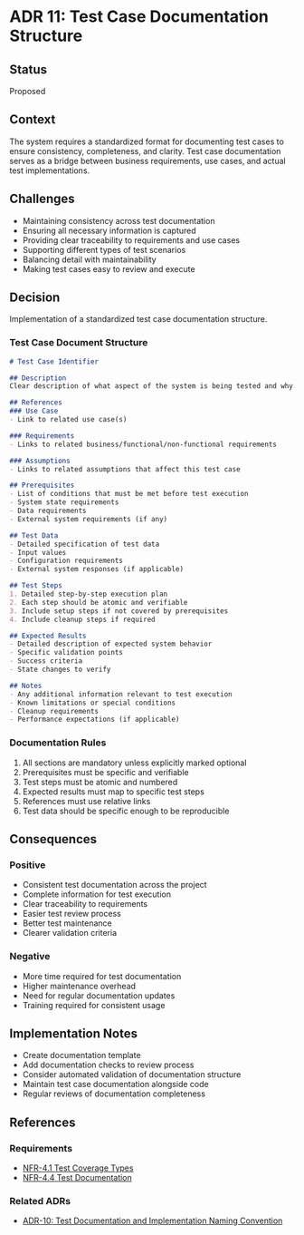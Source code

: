 # ADR 11: Test Case Documentation Structure

## Status
Proposed

## Context
The system requires a standardized format for documenting test cases to ensure consistency, completeness, and clarity. Test case documentation serves as a bridge between business requirements, use cases, and actual test implementations.

## Challenges
- Maintaining consistency across test documentation
- Ensuring all necessary information is captured
- Providing clear traceability to requirements and use cases
- Supporting different types of test scenarios
- Balancing detail with maintainability
- Making test cases easy to review and execute

## Decision
Implementation of a standardized test case documentation structure.

### Test Case Document Structure

```markdown
# Test Case Identifier

## Description
Clear description of what aspect of the system is being tested and why.

## References
### Use Case
- Link to related use case(s)

### Requirements
- Links to related business/functional/non-functional requirements

### Assumptions
- Links to related assumptions that affect this test case

## Prerequisites
- List of conditions that must be met before test execution
- System state requirements
- Data requirements
- External system requirements (if any)

## Test Data
- Detailed specification of test data
- Input values
- Configuration requirements
- External system responses (if applicable)

## Test Steps
1. Detailed step-by-step execution plan
2. Each step should be atomic and verifiable
3. Include setup steps if not covered by prerequisites
4. Include cleanup steps if required

## Expected Results
- Detailed description of expected system behavior
- Specific validation points
- Success criteria
- State changes to verify

## Notes
- Any additional information relevant to test execution
- Known limitations or special conditions
- Cleanup requirements
- Performance expectations (if applicable)
```

### Documentation Rules
1. All sections are mandatory unless explicitly marked optional
2. Prerequisites must be specific and verifiable
3. Test steps must be atomic and numbered
4. Expected results must map to specific test steps
5. References must use relative links
6. Test data should be specific enough to be reproducible

## Consequences

### Positive
- Consistent test documentation across the project
- Complete information for test execution
- Clear traceability to requirements
- Easier test review process
- Better test maintenance
- Clearer validation criteria

### Negative
- More time required for test documentation
- Higher maintenance overhead
- Need for regular documentation updates
- Training required for consistent usage

## Implementation Notes
- Create documentation template
- Add documentation checks to review process
- Consider automated validation of documentation structure
- Maintain test case documentation alongside code
- Regular reviews of documentation completeness

## References

### Requirements
- [NFR-4.1 Test Coverage Types](../requirements/non-functional-requirements.md#nfr-41-test-coverage-types)
- [NFR-4.4 Test Documentation](../requirements/non-functional-requirements.md#nfr-44-test-documentation)

### Related ADRs
- [ADR-10: Test Documentation and Implementation Naming Convention](ADR-10.md)
